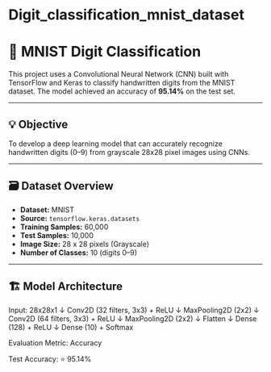 # Digit_classification_mnist_dataset
# 🧠 MNIST Digit Classification

This project uses a Convolutional Neural Network (CNN) built with TensorFlow and Keras to classify handwritten digits from the MNIST dataset. The model achieved an accuracy of **95.14%** on the test set.

---

## 💡 Objective

To develop a deep learning model that can accurately recognize handwritten digits (0–9) from grayscale 28x28 pixel images using CNNs.

---

## 🗃️ Dataset Overview

- **Dataset:** MNIST
- **Source:** `tensorflow.keras.datasets`
- **Training Samples:** 60,000  
- **Test Samples:** 10,000  
- **Image Size:** 28 x 28 pixels (Grayscale)  
- **Number of Classes:** 10 (digits 0–9)

---

## 🏗️ Model Architecture
Input: 28x28x1
↓
Conv2D (32 filters, 3x3) + ReLU
↓
MaxPooling2D (2x2)
↓
Conv2D (64 filters, 3x3) + ReLU
↓
MaxPooling2D (2x2)
↓
Flatten
↓
Dense (128) + ReLU
↓
Dense (10) + Softmax

Evaluation Metric: Accuracy

Test Accuracy: ⭐ 95.14%
